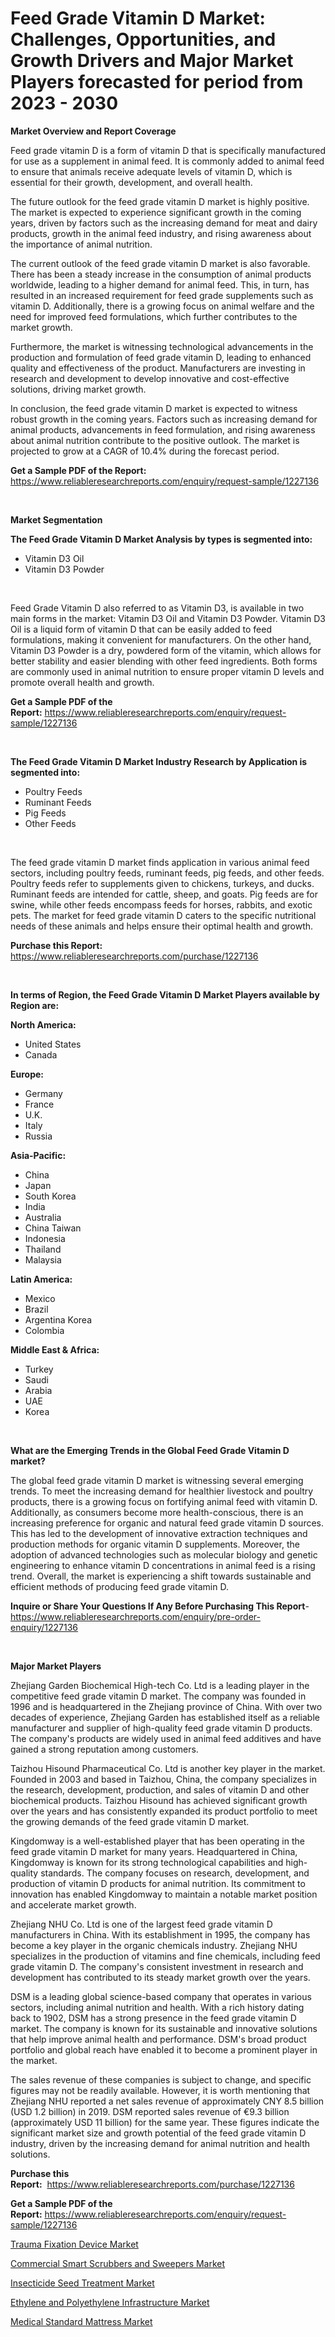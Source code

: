 <p><h1>Feed Grade Vitamin D Market: Challenges, Opportunities, and Growth Drivers and Major Market Players forecasted for period from 2023 - 2030</h1></p><p><strong>Market Overview and Report Coverage</strong></p>
<p><p>Feed grade vitamin D is a form of vitamin D that is specifically manufactured for use as a supplement in animal feed. It is commonly added to animal feed to ensure that animals receive adequate levels of vitamin D, which is essential for their growth, development, and overall health.</p><p>The future outlook for the feed grade vitamin D market is highly positive. The market is expected to experience significant growth in the coming years, driven by factors such as the increasing demand for meat and dairy products, growth in the animal feed industry, and rising awareness about the importance of animal nutrition.</p><p>The current outlook of the feed grade vitamin D market is also favorable. There has been a steady increase in the consumption of animal products worldwide, leading to a higher demand for animal feed. This, in turn, has resulted in an increased requirement for feed grade supplements such as vitamin D. Additionally, there is a growing focus on animal welfare and the need for improved feed formulations, which further contributes to the market growth.</p><p>Furthermore, the market is witnessing technological advancements in the production and formulation of feed grade vitamin D, leading to enhanced quality and effectiveness of the product. Manufacturers are investing in research and development to develop innovative and cost-effective solutions, driving market growth.</p><p>In conclusion, the feed grade vitamin D market is expected to witness robust growth in the coming years. Factors such as increasing demand for animal products, advancements in feed formulation, and rising awareness about animal nutrition contribute to the positive outlook. The market is projected to grow at a CAGR of 10.4% during the forecast period.</p></p>
<p><strong>Get a Sample PDF of the Report:</strong> <a href="https://www.reliableresearchreports.com/enquiry/request-sample/1227136">https://www.reliableresearchreports.com/enquiry/request-sample/1227136</a></p>
<p>&nbsp;</p>
<p><strong>Market Segmentation</strong></p>
<p><strong>The Feed Grade Vitamin D Market Analysis by types is segmented into:</strong></p>
<p><ul><li>Vitamin D3 Oil</li><li>Vitamin D3 Powder</li></ul></p>
<p>&nbsp;</p>
<p><p>Feed Grade Vitamin D also referred to as Vitamin D3, is available in two main forms in the market: Vitamin D3 Oil and Vitamin D3 Powder. Vitamin D3 Oil is a liquid form of vitamin D that can be easily added to feed formulations, making it convenient for manufacturers. On the other hand, Vitamin D3 Powder is a dry, powdered form of the vitamin, which allows for better stability and easier blending with other feed ingredients. Both forms are commonly used in animal nutrition to ensure proper vitamin D levels and promote overall health and growth.</p></p>
<p><strong>Get a Sample PDF of the Report:</strong>&nbsp;<a href="https://www.reliableresearchreports.com/enquiry/request-sample/1227136">https://www.reliableresearchreports.com/enquiry/request-sample/1227136</a></p>
<p>&nbsp;</p>
<p><strong>The Feed Grade Vitamin D Market Industry Research by Application is segmented into:</strong></p>
<p><ul><li>Poultry Feeds</li><li>Ruminant Feeds</li><li>Pig Feeds</li><li>Other Feeds</li></ul></p>
<p>&nbsp;</p>
<p><p>The feed grade vitamin D market finds application in various animal feed sectors, including poultry feeds, ruminant feeds, pig feeds, and other feeds. Poultry feeds refer to supplements given to chickens, turkeys, and ducks. Ruminant feeds are intended for cattle, sheep, and goats. Pig feeds are for swine, while other feeds encompass feeds for horses, rabbits, and exotic pets. The market for feed grade vitamin D caters to the specific nutritional needs of these animals and helps ensure their optimal health and growth.</p></p>
<p><strong>Purchase this Report:</strong>&nbsp; <a href="https://www.reliableresearchreports.com/purchase/1227136">https://www.reliableresearchreports.com/purchase/1227136</a></p>
<p>&nbsp;</p>
<p><strong>In terms of Region, the Feed Grade Vitamin D Market Players available by Region are:</strong></p>
<p>
    <p> <strong> North America: </strong>
        <ul>
            <li>United States</li>
            <li>Canada</li>
        </ul>
        </p> 
    <p> <strong> Europe: </strong>
        <ul>
            <li>Germany</li>
            <li>France</li>
            <li>U.K.</li>
            <li>Italy</li>
            <li>Russia</li>
        </ul>
        </p> 
    <p> <strong> Asia-Pacific: </strong>
        <ul>
            <li>China</li>
            <li>Japan</li>
            <li>South Korea</li>
            <li>India</li>
            <li>Australia</li>
            <li>China Taiwan</li>
            <li>Indonesia</li>
            <li>Thailand</li>
            <li>Malaysia</li>
        </ul>
        </p> 
    <p> <strong> Latin America: </strong>
        <ul>
            <li>Mexico</li>
            <li>Brazil</li>
            <li>Argentina Korea</li>
            <li>Colombia</li>
        </ul>
        </p> 
    <p> <strong> Middle East & Africa: </strong>
        <ul>
            <li>Turkey</li>
            <li>Saudi</li>
            <li>Arabia</li>
            <li>UAE</li>
            <li>Korea</li>
        </ul>
    </p>
    </p>
<p>&nbsp;</p>
<p><strong>What are the Emerging Trends in the Global Feed Grade Vitamin D market?</strong></p>
<p><p>The global feed grade vitamin D market is witnessing several emerging trends. To meet the increasing demand for healthier livestock and poultry products, there is a growing focus on fortifying animal feed with vitamin D. Additionally, as consumers become more health-conscious, there is an increasing preference for organic and natural feed grade vitamin D sources. This has led to the development of innovative extraction techniques and production methods for organic vitamin D supplements. Moreover, the adoption of advanced technologies such as molecular biology and genetic engineering to enhance vitamin D concentrations in animal feed is a rising trend. Overall, the market is experiencing a shift towards sustainable and efficient methods of producing feed grade vitamin D.</p></p>
<p><strong>Inquire or Share Your Questions If Any Before Purchasing This Report</strong>- <a href="https://www.reliableresearchreports.com/enquiry/pre-order-enquiry/1227136">https://www.reliableresearchreports.com/enquiry/pre-order-enquiry/1227136</a></p>
<p>&nbsp;</p>
<p><strong>Major Market Players</strong></p>
<p><p>Zhejiang Garden Biochemical High-tech Co. Ltd is a leading player in the competitive feed grade vitamin D market. The company was founded in 1996 and is headquartered in the Zhejiang province of China. With over two decades of experience, Zhejiang Garden has established itself as a reliable manufacturer and supplier of high-quality feed grade vitamin D products. The company's products are widely used in animal feed additives and have gained a strong reputation among customers.</p><p>Taizhou Hisound Pharmaceutical Co. Ltd is another key player in the market. Founded in 2003 and based in Taizhou, China, the company specializes in the research, development, production, and sales of vitamin D and other biochemical products. Taizhou Hisound has achieved significant growth over the years and has consistently expanded its product portfolio to meet the growing demands of the feed grade vitamin D market.</p><p>Kingdomway is a well-established player that has been operating in the feed grade vitamin D market for many years. Headquartered in China, Kingdomway is known for its strong technological capabilities and high-quality standards. The company focuses on research, development, and production of vitamin D products for animal nutrition. Its commitment to innovation has enabled Kingdomway to maintain a notable market position and accelerate market growth.</p><p>Zhejiang NHU Co. Ltd is one of the largest feed grade vitamin D manufacturers in China. With its establishment in 1995, the company has become a key player in the organic chemicals industry. Zhejiang NHU specializes in the production of vitamins and fine chemicals, including feed grade vitamin D. The company's consistent investment in research and development has contributed to its steady market growth over the years.</p><p>DSM is a leading global science-based company that operates in various sectors, including animal nutrition and health. With a rich history dating back to 1902, DSM has a strong presence in the feed grade vitamin D market. The company is known for its sustainable and innovative solutions that help improve animal health and performance. DSM's broad product portfolio and global reach have enabled it to become a prominent player in the market.</p><p>The sales revenue of these companies is subject to change, and specific figures may not be readily available. However, it is worth mentioning that Zhejiang NHU reported a net sales revenue of approximately CNY 8.5 billion (USD 1.2 billion) in 2019. DSM reported sales revenue of €9.3 billion (approximately USD 11 billion) for the same year. These figures indicate the significant market size and growth potential of the feed grade vitamin D industry, driven by the increasing demand for animal nutrition and health solutions.</p></p>
<p><strong>Purchase this Report:</strong>&nbsp;&nbsp;<a href="https://www.reliableresearchreports.com/purchase/1227136">https://www.reliableresearchreports.com/purchase/1227136</a></p>
<p></p>
<p><strong>Get a Sample PDF of the Report:</strong>&nbsp;<a href="https://www.reliableresearchreports.com/enquiry/request-sample/1227136">https://www.reliableresearchreports.com/enquiry/request-sample/1227136</a></p>
<p><p><a href="https://www.linkedin.com/pulse/trauma-fixation-device-market-size-share-global-analysis-zlr1c/">Trauma Fixation Device Market</a></p><p><a href="https://medium.com/@damorgan64868/commercial-smart-scrubbers-and-sweepers-market-insight-market-trends-growth-forecasted-from-2023-f9b03581490d">Commercial Smart Scrubbers and Sweepers Market</a></p><p><a href="https://github.com/vimar16th/Market-Research-Report-List-1/blob/main/insecticide-seed-treatment-market.md">Insecticide Seed Treatment Market</a></p><p><a href="https://medium.com/@jaremington56468/decoding-ethylene-and-polyethylene-infrastructure-market-metrics-market-share-trends-and-growth-fc8a7b7a0cf9">Ethylene and Polyethylene Infrastructure Market</a></p><p><a href="https://www.linkedin.com/pulse/medical-standard-mattress-market-share-amp-new-trends-33zcc/">Medical Standard Mattress Market</a></p></p>